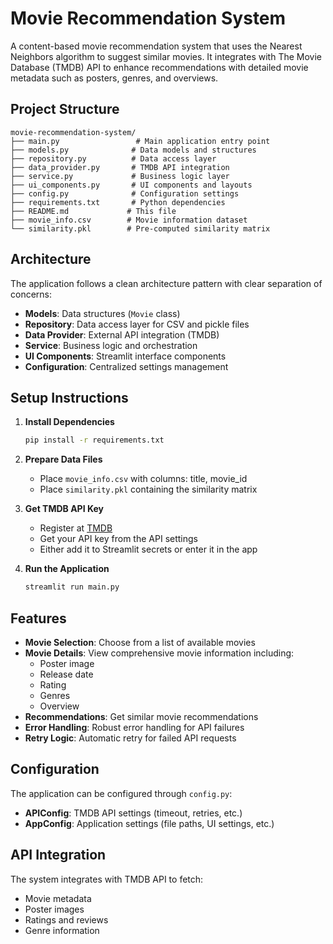 # Movie Recommendation System

A content-based movie recommendation system that uses the Nearest Neighbors algorithm to suggest similar movies. It integrates with The Movie Database (TMDB) API to enhance recommendations with detailed movie metadata such as posters, genres, and overviews.


## Project Structure

```
movie-recommendation-system/
├── main.py                 # Main application entry point
├── models.py              # Data models and structures
├── repository.py          # Data access layer
├── data_provider.py       # TMDB API integration
├── service.py             # Business logic layer
├── ui_components.py       # UI components and layouts
├── config.py              # Configuration settings
├── requirements.txt       # Python dependencies
├── README.md             # This file
├── movie_info.csv        # Movie information dataset
└── similarity.pkl        # Pre-computed similarity matrix
```

## Architecture

The application follows a clean architecture pattern with clear separation of concerns:

- **Models**: Data structures (`Movie` class)
- **Repository**: Data access layer for CSV and pickle files
- **Data Provider**: External API integration (TMDB)
- **Service**: Business logic and orchestration
- **UI Components**: Streamlit interface components
- **Configuration**: Centralized settings management

## Setup Instructions

1. **Install Dependencies**
   ```bash
   pip install -r requirements.txt
   ```

2. **Prepare Data Files**
   - Place `movie_info.csv` with columns: title, movie_id
   - Place `similarity.pkl` containing the similarity matrix

3. **Get TMDB API Key**
   - Register at [TMDB](https://www.themoviedb.org/)
   - Get your API key from the API settings
   - Either add it to Streamlit secrets or enter it in the app

4. **Run the Application**
   ```bash
   streamlit run main.py
   ```

## Features

- **Movie Selection**: Choose from a list of available movies
- **Movie Details**: View comprehensive movie information including:
  - Poster image
  - Release date
  - Rating
  - Genres
  - Overview
- **Recommendations**: Get similar movie recommendations
- **Error Handling**: Robust error handling for API failures
- **Retry Logic**: Automatic retry for failed API requests

## Configuration

The application can be configured through `config.py`:

- **APIConfig**: TMDB API settings (timeout, retries, etc.)
- **AppConfig**: Application settings (file paths, UI settings, etc.)

## API Integration

The system integrates with TMDB API to fetch:
- Movie metadata
- Poster images
- Ratings and reviews
- Genre information
